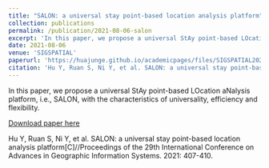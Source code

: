 ```yaml
---
title: "SALON: a universal stay point-based location analysis platform"
collection: publications
permalink: /publication/2021-08-06-salon
excerpt: 'In this paper, we propose a universal StAy point-based LOcation aNalysis platform, i.e., SALON, with the characteristics of universality, efficiency and flexibility.'
date: 2021-08-06
venue: 'SIGSPATIAL'
paperurl: 'https://huajunge.github.io/academicpages/files/SIGSPATIAL2021Salon.pdf'
citation: 'Hu Y, Ruan S, Ni Y, et al. SALON: a universal stay point-based location analysis platform[C]//Proceedings of the 29th International Conference on Advances in Geographic Information Systems. 2021: 407-410. <strong>[SIGSPATIAL 2021].</strong> <i><strong>Best Demo Paper Award!</strong></i>'
---
```

In this paper, we propose a universal StAy point-based LOcation aNalysis platform, i.e., SALON, with the characteristics of universality, efficiency and flexibility.

[Download paper here](https://huajunge.github.io/academicpages/files/SIGSPATIAL2021Salon.pdf)

Hu Y, Ruan S, Ni Y, et al. SALON: a universal stay point-based location analysis platform[C]//Proceedings of the 29th International Conference on Advances in Geographic Information Systems. 2021: 407-410.